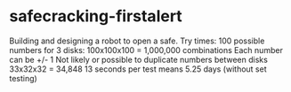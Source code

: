 # safecracking-firstalert
Building and designing a robot to open a safe.
Try times:
100 possible numbers for 3 disks:
100x100x100 = 1,000,000 combinations
Each number can be +/- 1
Not likely or possible to duplicate numbers between disks
33x32x32 = 34,848
13 seconds per test means 5.25 days (without set testing)
